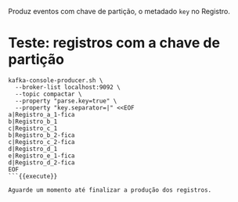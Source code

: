 Produz eventos com chave de partição, o metadado `key` no Registro.

# Teste: registros com a chave de partição

```
kafka-console-producer.sh \
  --broker-list localhost:9092 \
  --topic compactar \
  --property "parse.key=true" \
  --property "key.separator=|" <<EOF
a|Registro_a_1-fica
b|Registro_b_1
c|Registro_c_1
b|Registro_b_2-fica
c|Registro_c_2-fica
d|Registro_d_1
e|Registro_e_1-fica
d|Registro_d_2-fica
EOF
```{{execute}}

Aguarde um momento até finalizar a produção dos registros.
